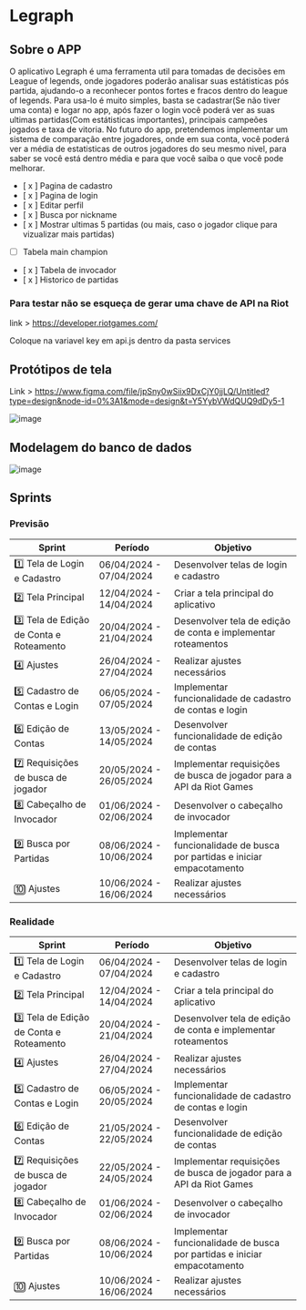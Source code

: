 # Legraph

## Sobre o APP

O aplicativo Legraph é uma ferramenta util para tomadas de decisões em League of legends, onde jogadores poderão analisar suas estátisticas pós partida, ajudando-o a reconhecer pontos fortes e fracos dentro do league of legends.
Para usa-lo é muito simples, basta se cadastrar(Se não tiver uma conta) e logar no app, após fazer o login você poderá ver as suas ultimas partidas(Com estátisticas importantes), principais campeões jogados e taxa de vitoria.
No futuro do app, pretendemos implementar um sistema de comparação entre jogadores, onde em sua conta, você poderá ver a média de estatisticas de outros jogadores do seu mesmo nivel, para saber se você está dentro média e para que você saiba o que você pode melhorar.

- [ x ] Pagina de cadastro
- [ x ] Pagina de login
- [ x ] Editar perfil
- [ x ] Busca por nickname
- [ x ] Mostrar ultimas 5 partidas (ou mais, caso o jogador clique para vizualizar mais partidas)
- [ ] Tabela main champion
- [ x ] Tabela de invocador
- [ x ] Historico de partidas

### Para testar não se esqueça de gerar uma chave de API na Riot
link > https://developer.riotgames.com/

Coloque na variavel key em api.js dentro da pasta services

## Protótipos de tela
Link > https://www.figma.com/file/jpSny0wSiix9DxCjY0jjLQ/Untitled?type=design&node-id=0%3A1&mode=design&t=Y5YybVWdQUQ9dDy5-1

![image](https://github.com/cazueirobr/Legraph/assets/51132059/4a01ab9a-e330-475b-82bc-f31ffe84e4ec)


## Modelagem do banco de dados

![image](https://github.com/cazueirobr/Legraph/assets/51132059/7b43a29e-7acf-45d7-b221-d079b4455fc2)


## Sprints

### Previsão

| Sprint                                      | Período                      | Objetivo                                                                |
|---------------------------------------------|------------------------------|-------------------------------------------------------------------------|
| :one: Tela de Login e Cadastro              | 06/04/2024 - 07/04/2024      | Desenvolver telas de login e cadastro                                   |
| :two: Tela Principal                        | 12/04/2024 - 14/04/2024      | Criar a tela principal do aplicativo                                    |
| :three: Tela de Edição de Conta e Roteamento| 20/04/2024 - 21/04/2024      | Desenvolver tela de edição de conta e implementar roteamentos           |
| :four: Ajustes                              | 26/04/2024 - 27/04/2024      | Realizar ajustes necessários                                             |
| :five: Cadastro de Contas e Login           | 06/05/2024 - 07/05/2024      | Implementar funcionalidade de cadastro de contas e login                |
| :six: Edição de Contas                      | 13/05/2024 - 14/05/2024      | Desenvolver funcionalidade de edição de contas                          |
| :seven: Requisições de busca de jogador     | 20/05/2024 - 26/05/2024      | Implementar requisições de busca de jogador para a API da Riot Games     |
| :eight: Cabeçalho de Invocador              | 01/06/2024 - 02/06/2024      | Desenvolver o cabeçalho de invocador                                    |
| :nine: Busca por Partidas                   | 08/06/2024 - 10/06/2024      | Implementar funcionalidade de busca por partidas e iniciar empacotamento |
| :keycap_ten: Ajustes                        | 10/06/2024 - 16/06/2024      | Realizar ajustes necessários                                             |

### Realidade
| Sprint                                      | Período                      | Objetivo                                                                |
|---------------------------------------------|------------------------------|-------------------------------------------------------------------------|
| :one: Tela de Login e Cadastro              | 06/04/2024 - 07/04/2024      | Desenvolver telas de login e cadastro                                   |
| :two: Tela Principal                        | 12/04/2024 - 14/04/2024      | Criar a tela principal do aplicativo                                    |
| :three: Tela de Edição de Conta e Roteamento| 20/04/2024 - 21/04/2024      | Desenvolver tela de edição de conta e implementar roteamentos           |
| :four: Ajustes                              | 26/04/2024 - 27/04/2024      | Realizar ajustes necessários                                             |
| :five: Cadastro de Contas e Login           | 06/05/2024 - 20/05/2024      | Implementar funcionalidade de cadastro de contas e login                |
| :six: Edição de Contas                      | 21/05/2024 - 22/05/2024      | Desenvolver funcionalidade de edição de contas                          |
| :seven: Requisições de busca de jogador     | 22/05/2024 - 24/05/2024      | Implementar requisições de busca de jogador para a API da Riot Games     |
| :eight: Cabeçalho de Invocador              | 01/06/2024 - 02/06/2024      | Desenvolver o cabeçalho de invocador                                    |
| :nine: Busca por Partidas                   | 08/06/2024 - 10/06/2024      | Implementar funcionalidade de busca por partidas e iniciar empacotamento |
| :keycap_ten: Ajustes                        | 10/06/2024 - 16/06/2024      | Realizar ajustes necessários                                             |